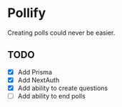 # Pollify

Creating polls could never be easier.

## TODO

- [x] Add Prisma
- [x] Add NextAuth
- [x] Add ability to create questions
- [ ] Add ability to end polls
